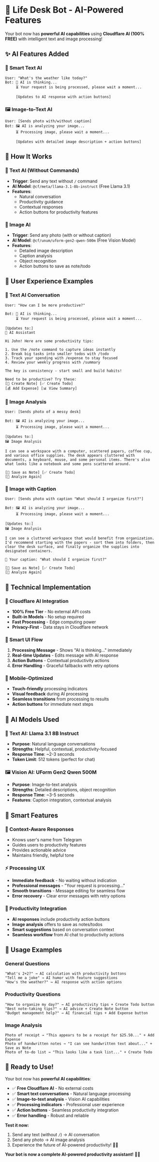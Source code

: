 # 🤖 Life Desk Bot - AI-Powered Features

Your bot now has **powerful AI capabilities** using **Cloudflare AI (100% FREE)** with intelligent text and image processing!

## ✨ **AI Features Added**

### 🧠 **Smart Text AI**
```
User: "What's the weather like today?"
Bot: 🤖 AI is thinking...
     ⏳ Your request is being processed, please wait a moment...
     
     [Updates to AI response with action buttons]
```

### 🖼️ **Image-to-Text AI**
```
User: [Sends photo with/without caption]
Bot: 🖼️ AI is analyzing your image...
     ⏳ Processing image, please wait a moment...
     
     [Updates with detailed image description + action buttons]
```

## 🎯 **How It Works**

### **💬 Text AI (Without Commands)**
- **Trigger**: Send any text without `/` command
- **AI Model**: `@cf/meta/llama-3.1-8b-instruct` (Free Llama 3.1)
- **Features**:
  - Natural conversation
  - Productivity guidance
  - Contextual responses
  - Action buttons for productivity features

### **📸 Image AI**
- **Trigger**: Send any photo (with or without caption)
- **AI Model**: `@cf/unum/uform-gen2-qwen-500m` (Free Vision Model)
- **Features**:
  - Detailed image description
  - Caption analysis
  - Object recognition
  - Action buttons to save as note/todo

## 🎪 **User Experience Examples**

### **🧠 Text AI Conversation**
```
User: "How can I be more productive?"

Bot: 🤖 AI is thinking...
     ⏳ Your request is being processed, please wait a moment...

[Updates to:]
🤖 AI Assistant

Hi John! Here are some productivity tips:

1. Use the /note command to capture ideas instantly
2. Break big tasks into smaller todos with /todo
3. Track your spending with /expense to stay focused
4. Review your weekly progress with /summary

The key is consistency - start small and build habits!

Need to be productive? Try these:
[📝 Create Note] [✅ Create Todo]
[💰 Add Expense] [📊 View Summary]
```

### **📸 Image Analysis**
```
User: [Sends photo of a messy desk]

Bot: 🖼️ AI is analyzing your image...
     ⏳ Processing image, please wait a moment...

[Updates to:]
🖼️ Image Analysis

I can see a workspace with a computer, scattered papers, coffee cup, and various office supplies. The desk appears cluttered with documents, a keyboard, mouse, and some personal items. There's also what looks like a notebook and some pens scattered around.

[📝 Save as Note] [✅ Create Todo]
[🔄 Analyze Again]
```

### **📸 Image with Caption**
```
User: [Sends photo with caption "What should I organize first?"]

Bot: 🖼️ AI is analyzing your image...
     ⏳ Processing image, please wait a moment...

[Updates to:]
🖼️ Image Analysis

I can see a cluttered workspace that would benefit from organization. I'd recommend starting with the papers - sort them into folders, then clear the desk surface, and finally organize the supplies into designated containers.

💬 Your caption: "What should I organize first?"

[📝 Save as Note] [✅ Create Todo]
[🔄 Analyze Again]
```

## 🔧 **Technical Implementation**

### **🚀 Cloudflare AI Integration**
- **100% Free Tier** - No external API costs
- **Built-in Models** - No setup required
- **Fast Processing** - Edge computing power
- **Privacy-First** - Data stays in Cloudflare network

### **🎨 Smart UI Flow**
1. **Processing Message** - Shows "AI is thinking..." immediately
2. **Real-time Updates** - Edits message with AI response
3. **Action Buttons** - Contextual productivity actions
4. **Error Handling** - Graceful fallbacks with retry options

### **📱 Mobile-Optimized**
- **Touch-friendly** processing indicators
- **Visual feedback** during AI processing
- **Seamless transitions** from processing to results
- **Action buttons** for immediate next steps

## 🎯 **AI Models Used**

### **💬 Text AI: Llama 3.1 8B Instruct**
- **Purpose**: Natural language conversations
- **Strengths**: Helpful, contextual, productivity-focused
- **Response Time**: ~2-3 seconds
- **Token Limit**: 512 tokens (perfect for chat)

### **🖼️ Vision AI: UForm Gen2 Qwen 500M**
- **Purpose**: Image-to-text analysis
- **Strengths**: Detailed descriptions, object recognition
- **Response Time**: ~3-5 seconds
- **Features**: Caption integration, contextual analysis

## 🎪 **Smart Features**

### **🧠 Context-Aware Responses**
- Knows user's name from Telegram
- Guides users to productivity features
- Provides actionable advice
- Maintains friendly, helpful tone

### **⚡ Processing UX**
- **Immediate feedback** - No waiting without indication
- **Professional messages** - "Your request is processing..."
- **Smooth transitions** - Message editing for seamless flow
- **Error recovery** - Clear error messages with retry options

### **🎯 Productivity Integration**
- **AI responses** include productivity action buttons
- **Image analysis** offers to save as notes/todos
- **Smart suggestions** based on conversation context
- **Seamless workflow** from AI chat to productivity actions

## 🚀 **Usage Examples**

### **General Questions**
```
"What's 2+2?" → AI calculation with productivity buttons
"Tell me a joke" → AI humor with feature suggestions
"How's the weather?" → AI response with action options
```

### **Productivity Questions**
```
"How to organize my day?" → AI productivity tips + Create Todo button
"Best note-taking tips?" → AI advice + Create Note button
"Budget management help?" → AI financial tips + Add Expense button
```

### **Image Analysis**
```
Photo of receipt → "This appears to be a receipt for $25.50..." + Add Expense
Photo of handwritten notes → "I can see handwritten text about..." + Save as Note
Photo of to-do list → "This looks like a task list..." + Create Todo
```

## 🎉 **Ready to Use!**

Your bot now has **powerful AI capabilities**:

- ✅ **Free Cloudflare AI** - No external costs
- ✅ **Smart text conversations** - Natural language processing
- ✅ **Image-to-text analysis** - Vision AI capabilities
- ✅ **Processing indicators** - Professional user experience
- ✅ **Action buttons** - Seamless productivity integration
- ✅ **Error handling** - Robust and reliable

**Test it now:**
1. Send any text (without `/`) → AI conversation
2. Send any photo → AI image analysis
3. Experience the future of AI-powered productivity! 🚀✨

**Your bot is now a complete AI-powered productivity assistant!** 🤖🎯